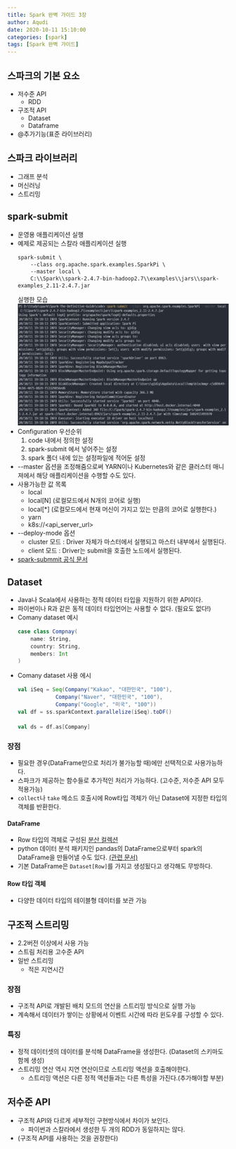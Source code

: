```yaml
---
title: Spark 완벽 가이드 3장
author: Aqudi
date: 2020-10-11 15:10:00
categories: [spark]
tags: [Spark 완벽 가이드]
---
```


## 스파크의 기본 요소
+ 저수준 API
    + RDD
+ 구조적 API
    + Dataset
    + Dataframe
+ @추가기능(표준 라이브러리)

## 스파크 라이브러리
+ 그래프 분석
+ 머신러닝
+ 스트리밍

## spark-submit
+ 운영용 애플리케이션 실행
+ 예제로 제공되는 스칼라 애플리케이션 실행
    ```shell
    spark-submit \
        --class org.apache.spark.examples.SparkPi \
        --master local \
        C:\\Spark\\spark-2.4.7-bin-hadoop2.7\\examples\\jars\\spark-examples_2.11-2.4.7.jar
    ```
    실행한 모습
    ![spark-submit-test](/assets/img/posts/spark/spark-submit-test.png)
+ Configuration 우선순위
    1. code 내에서 정의한 설정
    2. spark-submit 에서 넣어주는 설정
    3. spark 폴더 내에 있는 설정파일에 적어둔 설정
+  --master 옵션을 조정해줌으로써 YARN이나 Kubernetes와 같은 클러스터 매니져에서 해당 애플리케이션을 수행할 수도 있다.
+  사용가능한 값 목록
    + local
    + local[N] (로컬모드에서 N개의 코어로 실행)
    + local[*] (로컬모드에서 현재 머신이 가지고 있는 만큼의 코어로 실행한다.)
    + yarn
    + k8s://<api_server_url>
+  --deploy-mode 옵션
    + cluster 모드 : Driver 자체가 마스터에서 실행되고 마스터 내부에서 실행된다.
    + client 모드 : Driver는 submit을 호출한 노드에서 실행된다.
+ [spark-submmit 공식 문서](https://spark.apache.org/docs/latest/submitting-applications.html)

## Dataset
+ Java나 Scala에서 사용하는 정적 데이터 타입을 지원하기 위한 API이다.
+ 파이썬이나 R과 같은 동적 데이터 타입언어는 사용할 수 없다. (필요도 없다!)
+ Comany dataset 예시
    ```scala
    case class Compnay(
        name: String,
        country: String,
        members: Int
    )
    ```
+ Comany dataset 사용 에시
    ```scala
    val iSeq = Seq(Company("Kakao", "대한민국", "100"), 
                Company("Naver", "대한민국", "100"), 
                Company("Google", "미국", "100"))
    val df = ss.sparkContext.parallelize(iSeq).toDF()

    val ds = df.as[Company] 
    ```

### 장점
+ 필요한 경우(DataFrame만으로 처리가 불가능할 때)에만 선택적으로 사용가능하다.
+ 스파크가 제공하는 함수들로 추가적인 처리가 가능하다. (고수준, 저수준 API 모두 적용가능)
+ `collect`나 `take` 메소드 호출시에 Row타입 객체가 아닌 Dataset에 지정한 타입의 객체를 반환한다.  

#### DataFrame
+ Row 타입의 객체로 구성된 [분산 컬렉션](https://spark.apache.org/docs/latest/rdd-programming-guide.html#parallelized-collections)
+ python 데이터 분석 패키지인 pandas의 DataFrame으로부터 spark의 DataFrame을 만들어낼 수도 있다.
    [(관련 문서)](https://docs.microsoft.com/ko-kr/azure/databricks/spark/latest/spark-sql/spark-pandas)
+ 기본 DataFrame은 `Dataset[Row]`를 가지고 생성됬다고 생각해도 무방하다.


#### Row 타입 객체
+ 다양한 데이터 타입의 테이블형 데이터를 보관 가능


## 구조적 스트리밍
+ 2.2버전 이상에서 사용 가능
+ 스트림 처리용 고수준 API
+ 일반 스트리밍
    + 적은 지연시간

### 장점
+ 구조적 API로 개발된 배치 모드의 연산을 스트리밍 방식으로 실행 가능
+ 계속해서 데이터가 쌓이는 상황에서 이벤트 시간에 따라 윈도우를 구성할 수 있다.

### 특징
+ 정적 데이터셋의 데이터를 분석해 DataFrame을 생성한다. (Dataset의 스키마도 함께 생성)
+ 스트리밍 연산 역시 지연 연산이므로 스트리밍 액션을 호출해야한다.
    + 스트리밍 액션은 다른 정적 액션들과는 다른 특성을 가진다.(추가해야할 부분)

## 저수준 API
+ 구조적 API와 다르게 세부적인 구현방식에서 차이가 보인다.
    + 파이썬과 스칼라에서 생성한 두 개의 RDD가 동일하지는 않다.
+ (구조적 API를 사용하는 것을 권장한다)